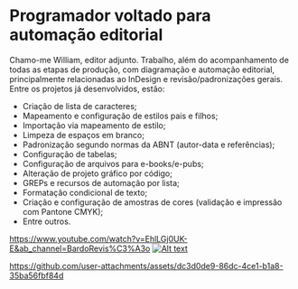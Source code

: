 # Programador voltado para automação editorial
Chamo-me William, editor adjunto.
Trabalho, além do acompanhamento de todas as etapas de produção, com diagramação e automação editorial, principalmente relacionadas ao InDesign e revisão/padronizações gerais.
Entre os projetos já desenvolvidos, estão:
- Criação de lista de caracteres;
- Mapeamento e configuração de estilos pais e filhos;
- Importação via mapeamento de estilo;
- Limpeza de espaços em branco;
- Padronização segundo normas da ABNT (autor-data e referências);
- Configuração de tabelas;
- Configuração de arquivos para e-books/e-pubs;
- Alteração de projeto gráfico por código;
- GREPs e recursos de automação por lista;
- Formatação condicional de texto;
- Criação e configuração de amostras de cores (validação e impressão com Pantone CMYK);
- Entre outros.

https://www.youtube.com/watch?v=EhlLGj0UK-E&ab_channel=BardoRevis%C3%A3o
[![Alt text](https://www.youtube.com/watch?v=EhlLGj0UK-E&ab_channel=BardoRevis%C3%A3o)](https://www.youtube.com/watch?v=EhlLGj0UK-E&ab_channel=BardoRevis%C3%A3o)

https://github.com/user-attachments/assets/dc3d0de9-86dc-4ce1-b1a8-35ba56fbf84d

